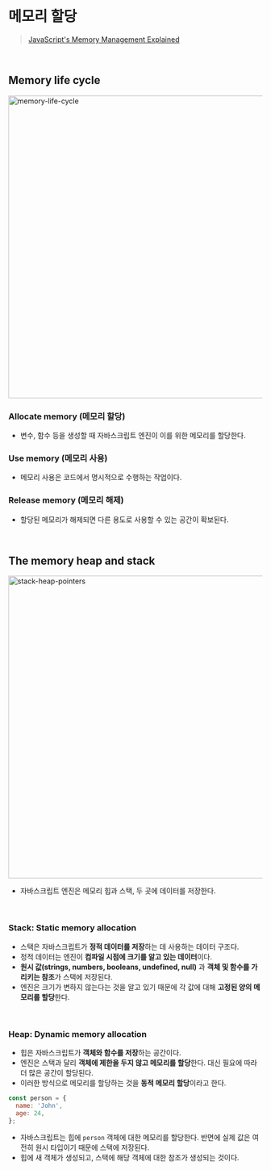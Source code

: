 # 메모리 할당
> [JavaScript's Memory Management Explained](https://felixgerschau.com/javascript-memory-management/)

<br/>

## Memory life cycle
<img width="600" alt="memory-life-cycle" src="https://github.com/heereal/Frontend_Dev_Articles/assets/117061017/0f0930e1-9d8b-41c7-b313-a6dfb2e4f314">

### Allocate memory (메모리 할당)
- 변수, 함수 등을 생성할 때 자바스크립트 엔진이 이를 위한 메모리를 할당한다.

### Use memory (메모리 사용)
- 메모리 사용은 코드에서 명시적으로 수행하는 작업이다.

### Release memory (메모리 해제)
- 할당된 메모리가 해제되면 다른 용도로 사용할 수 있는 공간이 확보된다.

<br/>

## The memory heap and stack
<img width="600" alt="stack-heap-pointers" src="https://github.com/heereal/Frontend_Dev_Articles/assets/117061017/1b9f9ad2-d116-4f3c-b005-a60826745c75">

- 자바스크립트 엔진은 메모리 힙과 스택, 두 곳에 데이터를 저장한다.

<br/>

### Stack: Static memory allocation
- 스택은 자바스크립트가 **정적 데이터를 저장**하는 데 사용하는 데이터 구조다.
- 정적 데이터는 엔진이 **컴파일 시점에 크기를 알고 있는 데이터**이다.
- **원시 값(strings, numbers, booleans, undefined, null)** 과 **객체 및 함수를 가리키는 참조**가 스택에 저장된다.
- 엔진은 크기가 변하지 않는다는 것을 알고 있기 때문에 각 값에 대해 **고정된 양의 메모리를 할당**한다.

<br/>

### Heap: Dynamic memory allocation
- 힙은 자바스크립트가 **객체와 함수를 저장**하는 공간이다.
- 엔진은 스택과 달리 **객체에 제한을 두지 않고 메모리를 할당**한다. 대신 필요에 따라 더 많은 공간이 할당된다.
- 이러한 방식으로 메모리를 할당하는 것을 **동적 메모리 할당**이라고 한다.

```javascript
const person = {
  name: 'John',
  age: 24,
};
```
- 자바스크립트는 힙에 `person` 객체에 대한 메모리를 할당한다. 반면에 실제 값은 여전히 원시 타입이기 때문에 스택에 저장된다.
- 힙에 새 객체가 생성되고, 스택에 해당 객체에 대한 참조가 생성되는 것이다.
